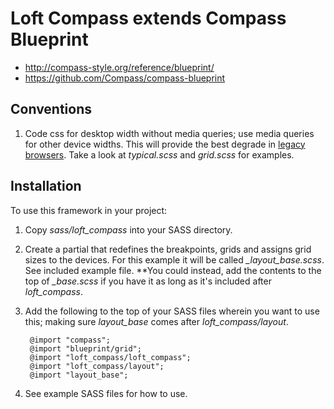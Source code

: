 # Loft Compass extends Compass Blueprint

* <http://compass-style.org/reference/blueprint/>
* <https://github.com/Compass/compass-blueprint>

## Conventions
1. Code css for desktop width without media queries; use media queries for other device widths.  This will provide the best degrade in [legacy browsers](http://caniuse.com/css-mediaqueries).  Take a look at _typical.scss_ and _grid.scss_ for examples.


## Installation

To use this framework in your project:

1. Copy _sass/loft_compass_ into your SASS directory.
3. Create a partial that redefines the breakpoints, grids and assigns grid sizes to the devices.  For this example it will be called _\_layout_base.scss_.  See included example file. **You could instead, add the contents to the top of _\_base.scss_ if you have it as long as it's included after _loft_compass_.
2. Add the following to the top of your SASS files wherein you want to use this; making sure _layout_base_ comes after _loft_compass/layout_.

        @import "compass";
        @import "blueprint/grid";
        @import "loft_compass/loft_compass";
        @import "loft_compass/layout";
        @import "layout_base";

3. See example SASS files for how to use.